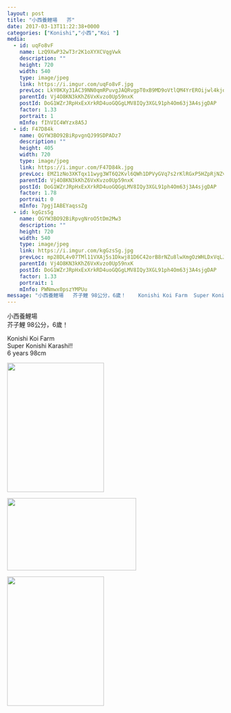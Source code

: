 ```yaml
---
layout: post
title: "小西養鯉場   芥" 
date: 2017-03-13T11:22:38+0000 
categories: ["Konishi","小西","Koi "] 
media:
  - id: uqFo8vF
    name: LzQ9XwP32wT3r2K1oXYXCVqgVwk
    description: ""   
    height: 720
    width: 540
    type: image/jpeg
    link: https://i.imgur.com/uqFo8vF.jpg
    prevLoc: LkY0KXy31AC39NN0qmRPuvgJAQRvgpT0xB9MD9oVtlQM4YrEROijwl4kjojViJy7wG1x3MF05RDg9kNvS31LM3RKgBhw173k8qG1HG2xANnZ7YTlGp5627GzSMyZ2z6rGkh3VnK3xmGNUqnrZMwk6PSx7qqZXQr9h7BqX725JNiYZZ5GmA7niXBAWNNvp5FZnRDzX5y3u4R6gkVx9XtjVANrXJERHJZj9K03GrtDrB521jDWi4ZGG4zlnECR92EVv7P8cpQ
    parentId: Vj4O8KN3kKhZ6VxKvzo0Up59nxK
    postId: DoG1WZrJRpHxExXrkRD4uoGQGgLMV8IQy3XGL91ph4Om63j3A4sjgDAP
    factor: 1.33
    portrait: 1
    mInfo: fIhVIC4WYzx8A5J
  - id: F47D84k
    name: QGYW3BO92BiRpvgnQJ99SDPADz7
    description: ""   
    height: 405
    width: 720
    type: image/jpeg
    link: https://i.imgur.com/F47D84k.jpg
    prevLoc: EMZ1zNo3XKTqx11wyg3WT6Q2Kvl6QWh1DPVyGVq7s2rKlRGxP5HZpRjNZvRYt7vEJBQZDDC61Km8BllZTVzVyPBLwYhvGyyGWlVmtLNj12lO8qFqVQQY7O19CwP2vA8GozCVMqRqqNB4ckWyY0vYkPtKqx9W9y2GUYRw62l44puo4BQOm6r1Um5l78DK8kTXo85WzNpMTJy2ZWzjODTp1VE1v6RNCQVMxp61qRT9Zr5mOAQ4CqJ89oj07ZfNw73gMLDAsnXQrl
    parentId: Vj4O8KN3kKhZ6VxKvzo0Up59nxK
    postId: DoG1WZrJRpHxExXrkRD4uoGQGgLMV8IQy3XGL91ph4Om63j3A4sjgDAP
    factor: 1.78
    portrait: 0
    mInfo: 7pgjIABEYaqssZg
  - id: kgGzsSg
    name: QGYW3BO92BiRpvgNroO5tDm2Mw3
    description: ""   
    height: 720
    width: 540
    type: image/jpeg
    link: https://i.imgur.com/kgGzsSg.jpg
    prevLoc: mp28DL4v07TMl11VXAj5s1Dkwj81D6C42orB8rNZu8lwXmgOzWHLDxVqLJLEcOm27Dw54Mhx5wlOM1z9cJ3Qql1yVOIrvvv7LN2mH76V5N1YpwhjPyvOKwJOto5vRr2O7zhRz8Xklk3gfqB5y7J7n7tLRoYzEzY0u9NDm9Yj7lCOkk34QlLptZw0q33DkYcZKM3zlgo5Cqp8E9vm2LiG3oolA6MlsjwlnGlGKkFwG2nygJg4fg2yKqwXMycqrZpx9E21iyZ
    parentId: Vj4O8KN3kKhZ6VxKvzo0Up59nxK
    postId: DoG1WZrJRpHxExXrkRD4uoGQGgLMV8IQy3XGL91ph4Om63j3A4sjgDAP
    factor: 1.33
    portrait: 1
    mInfo: PWNmwx0pszYMPUu
message: "小西養鯉場   芥子鯉 98公分，6歲！    Konishi Koi Farm  Super Konishi Karashi!!  6 years 98cm"
---
```


小西養鯉場   
芥子鯉 98公分，6歲！  
  
Konishi Koi Farm  
Super Konishi Karashi!!  
6 years 98cm


[//]: #media:  
<a href="https://i.imgur.com/uqFo8vF.jpg"><img src="https://i.imgur.com/uqFo8vF.jpg" height="300" width="225" /></a> 
  

<a href="https://i.imgur.com/F47D84k.jpg"><img src="https://i.imgur.com/F47D84k.jpg" height="168" width="300" /></a> 
  

<a href="https://i.imgur.com/kgGzsSg.jpg"><img src="https://i.imgur.com/kgGzsSg.jpg" height="300" width="225" /></a> 
 
